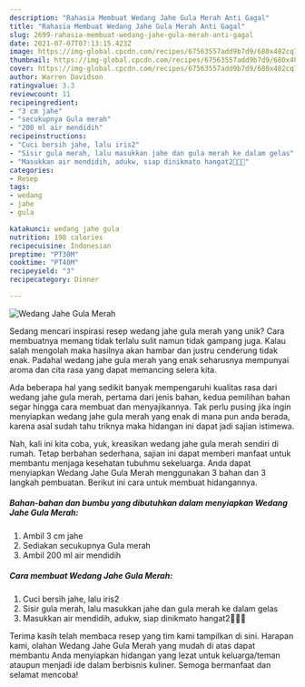 ```yaml
---
description: "Rahasia Membuat Wedang Jahe Gula Merah Anti Gagal"
title: "Rahasia Membuat Wedang Jahe Gula Merah Anti Gagal"
slug: 2699-rahasia-membuat-wedang-jahe-gula-merah-anti-gagal
date: 2021-07-07T07:13:15.423Z
image: https://img-global.cpcdn.com/recipes/67563557add9b7d9/680x482cq70/wedang-jahe-gula-merah-foto-resep-utama.jpg
thumbnail: https://img-global.cpcdn.com/recipes/67563557add9b7d9/680x482cq70/wedang-jahe-gula-merah-foto-resep-utama.jpg
cover: https://img-global.cpcdn.com/recipes/67563557add9b7d9/680x482cq70/wedang-jahe-gula-merah-foto-resep-utama.jpg
author: Warren Davidson
ratingvalue: 3.3
reviewcount: 11
recipeingredient:
- "3 cm jahe"
- "secukupnya Gula merah"
- "200 ml air mendidih"
recipeinstructions:
- "Cuci bersih jahe, lalu iris2"
- "Sisir gula merah, lalu masukkan jahe dan gula merah ke dalam gelas"
- "Masukkan air mendidih, adukw, siap dinikmato hangat2🤗🤗🤗"
categories:
- Resep
tags:
- wedang
- jahe
- gula

katakunci: wedang jahe gula 
nutrition: 198 calories
recipecuisine: Indonesian
preptime: "PT30M"
cooktime: "PT40M"
recipeyield: "3"
recipecategory: Dinner

---
```



![Wedang Jahe Gula Merah](https://img-global.cpcdn.com/recipes/67563557add9b7d9/680x482cq70/wedang-jahe-gula-merah-foto-resep-utama.jpg)

Sedang mencari inspirasi resep wedang jahe gula merah yang unik? Cara membuatnya memang tidak terlalu sulit namun tidak gampang juga. Kalau salah mengolah maka hasilnya akan hambar dan justru cenderung tidak enak. Padahal wedang jahe gula merah yang enak seharusnya mempunyai aroma dan cita rasa yang dapat memancing selera kita.



Ada beberapa hal yang sedikit banyak mempengaruhi kualitas rasa dari wedang jahe gula merah, pertama dari jenis bahan, kedua pemilihan bahan segar hingga cara membuat dan menyajikannya. Tak perlu pusing jika ingin menyiapkan wedang jahe gula merah yang enak di mana pun anda berada, karena asal sudah tahu triknya maka hidangan ini dapat jadi sajian istimewa.


Nah, kali ini kita coba, yuk, kreasikan wedang jahe gula merah sendiri di rumah. Tetap berbahan sederhana, sajian ini dapat memberi manfaat untuk membantu menjaga kesehatan tubuhmu sekeluarga. Anda dapat menyiapkan Wedang Jahe Gula Merah menggunakan 3 bahan dan 3 langkah pembuatan. Berikut ini cara untuk membuat hidangannya.

<!--inarticleads1-->

##### Bahan-bahan dan bumbu yang dibutuhkan dalam menyiapkan Wedang Jahe Gula Merah:

1. Ambil 3 cm jahe
1. Sediakan secukupnya Gula merah
1. Ambil 200 ml air mendidih




<!--inarticleads2-->

##### Cara membuat Wedang Jahe Gula Merah:

1. Cuci bersih jahe, lalu iris2
1. Sisir gula merah, lalu masukkan jahe dan gula merah ke dalam gelas
1. Masukkan air mendidih, adukw, siap dinikmato hangat2🤗🤗🤗




Terima kasih telah membaca resep yang tim kami tampilkan di sini. Harapan kami, olahan Wedang Jahe Gula Merah yang mudah di atas dapat membantu Anda menyiapkan hidangan yang lezat untuk keluarga/teman ataupun menjadi ide dalam berbisnis kuliner. Semoga bermanfaat dan selamat mencoba!
